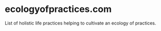 # ecologyofpractices.com
List of holistic life practices helping to cultivate an ecology of practices.

